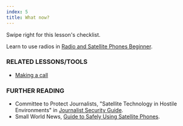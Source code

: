 ```yaml
---
index: 5
title: What now?
---
```

Swipe right for this lesson's checklist.

Learn to use radios in [Radio and Satellite Phones Beginner](umbrella://lesson/radios-and-satellite-phones/0).

### RELATED LESSONS/TOOLS

*   [Making a call](umbrella://lesson/making-a-call)

### FURTHER READING

*   Committee to Protect Journalists, "Satellite Technology in Hostile Environments" in [Journalist Security Guide](https://cpj.org/reports/2012/04/armed-conflict.php#6). 
*   Small World News, [Guide to Safely Using Satellite Phones](http://smallworldnews.com/guides/#sat-phones-info).
